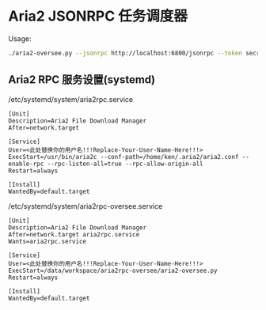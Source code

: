 Aria2 JSONRPC 任务调度器
=======================

Usage:

```bash
./aria2-oversee.py --jsonrpc http://localhost:6800/jsonrpc --token secret
```

Aria2 RPC 服务设置(systemd)
--------------------------

/etc/systemd/system/aria2rpc.service

```
[Unit]
Description=Aria2 File Download Manager
After=network.target

[Service]
User=<此处替换你的用户名!!!Replace-Your-User-Name-Here!!!>
ExecStart=/usr/bin/aria2c --conf-path=/home/ken/.aria2/aria2.conf --enable-rpc --rpc-listen-all=true --rpc-allow-origin-all
Restart=always

[Install]
WantedBy=default.target
```

/etc/systemd/system/aria2rpc-oversee.service

```
[Unit]
Description=Aria2 File Download Manager
After=network.target aria2rpc.service
Wants=aria2rpc.service

[Service]
User=<此处替换你的用户名!!!Replace-Your-User-Name-Here!!!>
ExecStart=/data/workspace/aria2rpc-oversee/aria2-oversee.py
Restart=always

[Install]
WantedBy=default.target
```
